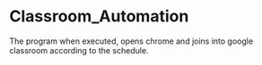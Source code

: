 # Classroom_Automation

The program when executed, opens chrome and joins into google classroom according to the schedule.
